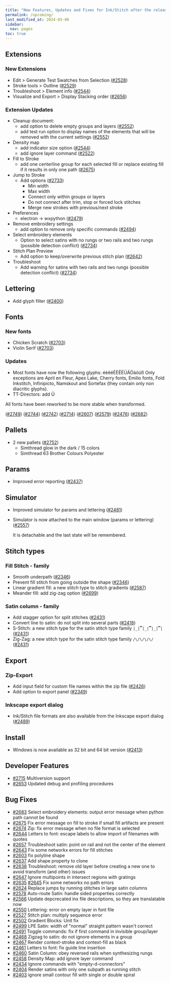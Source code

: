 ```yaml
---
title: "New Features, Updates and Fixes for Ink/Stitch after the release of v3.0.1"
permalink: /upcoming/
last_modified_at: 2024-03-06
sidebar:
  nav: pages
toc: true
---
```

## Extensions

### New Extensions

  * Edit > Generate Test Swatches from Selection ([#2528](https://github.com/inkstitch/inkstitch/issues/2528))
  * Stroke tools > Outline ([#2529](https://github.com/inkstitch/inkstitch/issues/2529))
  * Troubleshoot > Element info ([#2544](https://github.com/inkstitch/inkstitch/issues/2544))
  * Visualize and Export > Display Stacking order ([#2656](https://github.com/inkstitch/inkstitch/issues/2656))

### Extension Updates

  * Cleanup document:
    * add option to delete empty groups and layers ([#2552](https://github.com/inkstitch/inkstitch/issues/2552))
    * add test run option to display names of the elements that will be removed with the current settings ([#2552](https://github.com/inkstitch/inkstitch/issues/2552))
  * Density map
    * add indicator size option ([#2544](https://github.com/inkstitch/inkstitch/issues/2544))
    * add ignore layer command ([#2522](https://github.com/inkstitch/inkstitch/issues/2522))
  * Fill to Stroke
    * add one centerline group for each selected fill or replace existing fill if it results in only one path ([#2675](https://github.com/inkstitch/inkstitch/issues/2675#issuecomment-1882919122))
  * Jump to Stroke
    * Add options ([#2733](https://github.com/inkstitch/inkstitch/pull/2733))
        * Min width
        * Max width
        * Connect only within groups or layers
        * Do not connect after trim, stop or forced lock stitches
        * Merge new strokes with previous/next stroke
  * Preferences
    * electron -> wxpython ([#2479](https://github.com/inkstitch/inkstitch/issues/2479))
  * Remove embroidery settings
    * add option to remove only specific commands ([#2494](https://github.com/inkstitch/inkstitch/issues/2494))
  * Select embroidery elements
    * Option to select satins with no rungs or two rails and two rungs (possible detection conflict) ([#2734](https://github.com/inkstitch/inkstitch/pull/2734))
  * Stitch Plan Preview
    * Add option to keep/overwrite previous stitch plan ([#2642](https://github.com/inkstitch/inkstitch/issues/#2642))
  * Troubleshoot
    * Add warning for satins with two rails and two rungs (possible detection conflict) ([#2734](https://github.com/inkstitch/inkstitch/pull/2734))

## Lettering

  * Add glyph filter ([#2400](https://github.com/inkstitch/inkstitch/issues/2400))

## Fonts

### New fonts

  * Chicken Scratch ([#2703](https://github.com/inkstitch/inkstitch/pull/2703))
  * Violin Serif ([#2703](https://github.com/inkstitch/inkstitch/pull/2703))

### Updates

* Most fonts have now the following glyphs: éèêëÉÈÊËÜÄÖäöüß
  Only exceptions are April en Fleur, Apex Lake, Cherry fonts, Emilio fonts, Fold Inkstitch, Infinipicto, Namskout and Sortefax (they contain only non diacritic glyphs).
* TT-Directors: add Ũ

All fonts have been reworked to be more stable when transformed.

([#2749](https://github.com/inkstitch/inkstitch/pull/2749))
([#2744](https://github.com/inkstitch/inkstitch/pull/2744))
([#2742](https://github.com/inkstitch/inkstitch/pull/2742))
([#2714](https://github.com/inkstitch/inkstitch/pull/2714))
([#2607](https://github.com/inkstitch/inkstitch/issues/2607))
([#2579](https://github.com/inkstitch/inkstitch/issues/2579))
([#2476](https://github.com/inkstitch/inkstitch/issues/2476))
([#2682](https://github.com/inkstitch/inkstitch/pull/2682))

## Pallets

* 2 new pallets ([#2752](https://github.com/inkstitch/inkstitch/pull/2752))
  * Simthread glow in the dark / 15 colors
  * Simthread 63 Brother Colours Polyester

## Params

  * Improved error reporting ([#2437](https://github.com/inkstitch/inkstitch/issues/2437))

## Simulator

  * Improved simulator for params and lettering ([#2481](https://github.com/inkstitch/inkstitch/issues/2481))
  * Simulator is now attached to the main window (params or lettering) ([#2557](https://github.com/inkstitch/inkstitch/issues/2557))

    It is detachable and the last state will be remembered.

## Stitch types

### Fill Stitch - family

  * Smooth underpath ([#2346](https://github.com/inkstitch/inkstitch/issues/2346))
  * Prevent fill stitch from going outside the shape ([#2346](https://github.com/inkstitch/inkstitch/issues/2346))
  * Linear gradient fill: a new stitch type to stitch gradients ([#2587](https://github.com/inkstitch/inkstitch/issues/2587))
  * Meander fill: add zig-zag option ([#2699](https://github.com/inkstitch/inkstitch/pull/2699))

### Satin column - family

  * Add stagger option for split stitches ([#2431](https://github.com/inkstitch/inkstitch/issues/2431))
  * Convert line to satin: do not split into several parts ([#2418](https://github.com/inkstitch/inkstitch/issues/2418))
  * S-Stitch: a new stitch type for the satin stitch type family `|_|▔|_|▔|_|▔|` ([#2431](https://github.com/inkstitch/inkstitch/issues/2431))
  * Zig-Zag: a new stitch type for the satin stitch type family `/\/\/\/\/` ([#2431](https://github.com/inkstitch/inkstitch/issues/2431))

## Export

### Zip-Export

  * Add input field for custom file names within the zip file ([#2426](https://github.com/inkstitch/inkstitch/issues/2426))
  * Add option to export panel ([#2349](https://github.com/inkstitch/inkstitch/issues/2349))

### Inkscape export dialog

  * Ink/Stitch file formats are also available from the Inkscape export dialog ([#2489](https://github.com/inkstitch/inkstitch/issues/2489))

## Install

  * Windows is now available as 32 bit and 64 bit version ([#2413](https://github.com/inkstitch/inkstitch/issues/2413))

## Developer Features

  * [#2715](https://github.com/inkstitch/inkstitch/issues/#2715) Multiversion support
  * [#2653](https://github.com/inkstitch/inkstitch/issues/2653) Updated debug and profiling procedures

## Bug Fixes

  * [#2683](https://github.com/inkstitch/inkstitch/issues/2683) Select embroidery elements: output error message when python path cannot be found
  * [#2675](https://github.com/inkstitch/inkstitch/issues/2675) Fix error message on fill to stroke if small fill artifacts are present
  * [#2674](https://github.com/inkstitch/inkstitch/issues/2674) Zip: fix error message when no file format is selected
  * [#2644](https://github.com/inkstitch/inkstitch/issues/2644) Letters to font: escape labels to allow import of filenames with quotes
  * [#2657](https://github.com/inkstitch/inkstitch/issues/2657) Troubleshoot satin: point on rail and not the center of the element
  * [#2643](https://github.com/inkstitch/inkstitch/issues/2643) Fix some networkx errors for fill stitches
  * [#2603](https://github.com/inkstitch/inkstitch/issues/2603) fix polyline shape 
  * [#2637](https://github.com/inkstitch/inkstitch/issues/2637) Add shape property to clone
  * [#2638](https://github.com/inkstitch/inkstitch/issues/2638) Troubleshoot: remove old layer before creating a new one to avoid transform (and other) issues
  * [#2647](https://github.com/inkstitch/inkstitch/issues/2647) Ignore multipoints in intersect regions with gratings
  * [#2635](https://github.com/inkstitch/inkstitch/issues/2635) [#2645](https://github.com/inkstitch/inkstitch/issues/2645) Fix some networkx no path errors
  * [#2624](https://github.com/inkstitch/inkstitch/issues/2624) Replace jumps by running stitches in large satin columns
  * [#2578](https://github.com/inkstitch/inkstitch/issues/2578) Auto-route Satin: handle sided properties correctly
  * [#2566](https://github.com/inkstitch/inkstitch/issues/2566) Update depcrecated inx file descriptions, so they are translatable now
  * [#2550](https://github.com/inkstitch/inkstitch/issues/2550) Lettering: error on empty layer in font file
  * [#2527](https://github.com/inkstitch/inkstitch/issues/2527) Stitch plan: multiply sequence error
  * [#2502](https://github.com/inkstitch/inkstitch/issues/2502) Gradient Blocks: Unit fix
  * [#2499](https://github.com/inkstitch/inkstitch/issues/2499) LPE Satin: width of "normal" straight pattern wasn't correct
  * [#2491](https://github.com/inkstitch/inkstitch/issues/2491) Toggle commands: fix if first command in invisible group/layer
  * [#2468](https://github.com/inkstitch/inkstitch/issues/2468) Zigzag to satin: do not ignore elements in a group
  * [#2467](https://github.com/inkstitch/inkstitch/issues/2467) Render context-stroke and context-fill as black
  * [#2461](https://github.com/inkstitch/inkstitch/issues/2461) Letters to font: fix guide line insertion
  * [#2460](https://github.com/inkstitch/inkstitch/issues/2460) Satin Column: obey reversed rails when synthesizing rungs
  * [#2458](https://github.com/inkstitch/inkstitch/issues/2458) Density Map: add ignore layer command
  * [#2434](https://github.com/inkstitch/inkstitch/issues/2434) Ignore commands with "empty-d-connectors"
  * [#2404](https://github.com/inkstitch/inkstitch/issues/2404) Render satins with only one subpath as running stitch
  * [#2403](https://github.com/inkstitch/inkstitch/issues/2403) ignore small contour fill with single or double spiral
